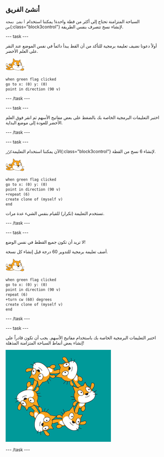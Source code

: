 ## أنشئ الفريق

السباحة المتزامنة تحتاج إلى أكثر من قطة واحدة! يمكننا استخدام `أنشئ نسخة من`{:class="block3control"} لإنشاء نسخ تتصرف بنفس الطريقة.

--- task ---

أولاً دعونا نضيف تعليمة برمجية للتأكد من أن القط يبدأ دائماً في نفس الموضع عند النقر على العلم الأخضر.

![الكائن السبّاح](images/swimmer-sprite.png)

```blocks3
when green flag clicked
go to x: (0) y: (0)
point in direction (90 v)
```

--- /task ---

--- task ---

اختبر التعليمات البرمجية الخاصة بك بالضغط على بعض مفاتيح الأسهم ثم انقر فوق العلم الأخضر للعودة إلى موضع البداية.

--- /task ---

--- task ---

الآن يمكننا استخدام التعليمة`كرّر`{:class="block3control"} لإنشاء 6 نسخ من القطة.

![الكائن السبّاح](images/swimmer-sprite.png)

```blocks3
when green flag clicked
go to x: (0) y: (0)
point in direction (90 v)
+repeat (6)
create clone of (myself v)
end
```

تستخدم التعليمة (تكرار) للقيام بنفس الشيء عدة مرات.

--- /task ---

--- task ---

لا تريد أن تكون جميع القطط في نفس الوضع!

أضف تعليمة برمجية للتدوير 60 درجة قبل إنشاء كل نسخة.

![الكائن السبّاح](images/swimmer-sprite.png)

```blocks3
when green flag clicked
go to x: (0) y: (0)
point in direction (90 v)
repeat (6)
+turn cw (60) degrees
create clone of (myself v)
end
```

--- /task ---

--- task ---

 اختبر التعليمات البرمجية الخاصة بك باستخدام مفاتيح الأسهم. يجب أن تكون قادراً على إنشاء بعض أنماط السباحة المتزامنة المذهلة!

![6 كائنات من القطط جميعها في مواقع ومواضع دوران مختلفة](images/swim-test-clones.png)

--- /task ---
